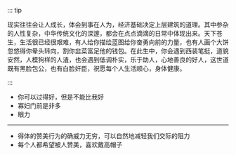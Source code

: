 ::: tip

现实往往会让人成长，体会到事在人为，经济基础决定上层建筑的道理。其中参杂的人性复杂，中华传统文化的深邃，都会在点点滴滴的日常中体现出来。天下苍生，生活很已经很艰难，有人给你描绘蓝图给你奋勇向前的力量，也有人画个大饼忽悠得你晕头转向，割你韭菜富足他的钱包。在此生中，你会遇到西装笔挺，道貌安然，人模狗样的人渣，也会遇到低调朴实，乐于助人，心地善良的好人，这世道既有黑脸包公，也有白脸奸臣，祝愿每个人生活顺心，身体健康。

:::

- 你可以过得好，但是不能比我好
- 寡妇门前是非多
- 眼力

-------------

- 得体的赞美行为的确威力无穷，可以自然地减轻我们交际的阻力
- 每个人都希望被人赞美，喜欢戴高帽子